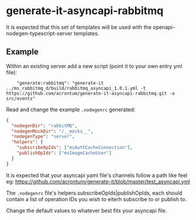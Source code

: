 # generate-it-asyncapi-rabbitmq

It is expected that this set of templates will be used with the openapi-nodegen-typescript-server templates.

## Example
Within an existing server add a new script (point it to your own entry yml file):
```
    "generate:rabbitmq": "generate-it ../ms_rabbitmq_d/build/rabbitmq_asyncapi_1.0.1.yml -t https://github.com/acrontum/generate-it-asyncapi-rabbitmq.git -o src/events"
```

Read and change the example `.nodegenrc` generated:
```json
{
  "nodegenDir": "rabbitMQ",
  "nodegenMockDir": "/__mocks__",
  "nodegenType": "server",
  "helpers": {
    "subscribeOpIds": ["msAuthCacheConnection"],
    "publishOpIds": ["msImageCacheUser"]
  }
}
```

It is expected that your asyncapi yaml file's channels follow a path like feel eg: https://github.com/acrontum/generate-it/blob/master/test_asyncapi.yml

The `.nodegenrc` file's helpers.subscribeOpIds|publishOpIds, each should contain a list of operation IDs you wish to eiterh subscribe to or publish to.

Change the default values to whatever best fits your asyncapi file.

